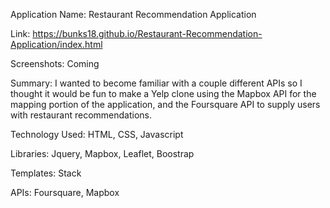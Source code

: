 Application Name: Restaurant Recommendation Application

Link:
https://bunks18.github.io/Restaurant-Recommendation-Application/index.html

Screenshots: Coming

Summary: I wanted to become familiar with a couple different APIs so I thought it would be fun to make a Yelp clone using the Mapbox API for the mapping portion of the application, and the Foursquare API to supply users with restaurant recommendations. 

Technology Used:
HTML, CSS, Javascript 

Libraries:
Jquery, Mapbox, Leaflet, Boostrap

Templates:
Stack

APIs:
Foursquare, Mapbox

